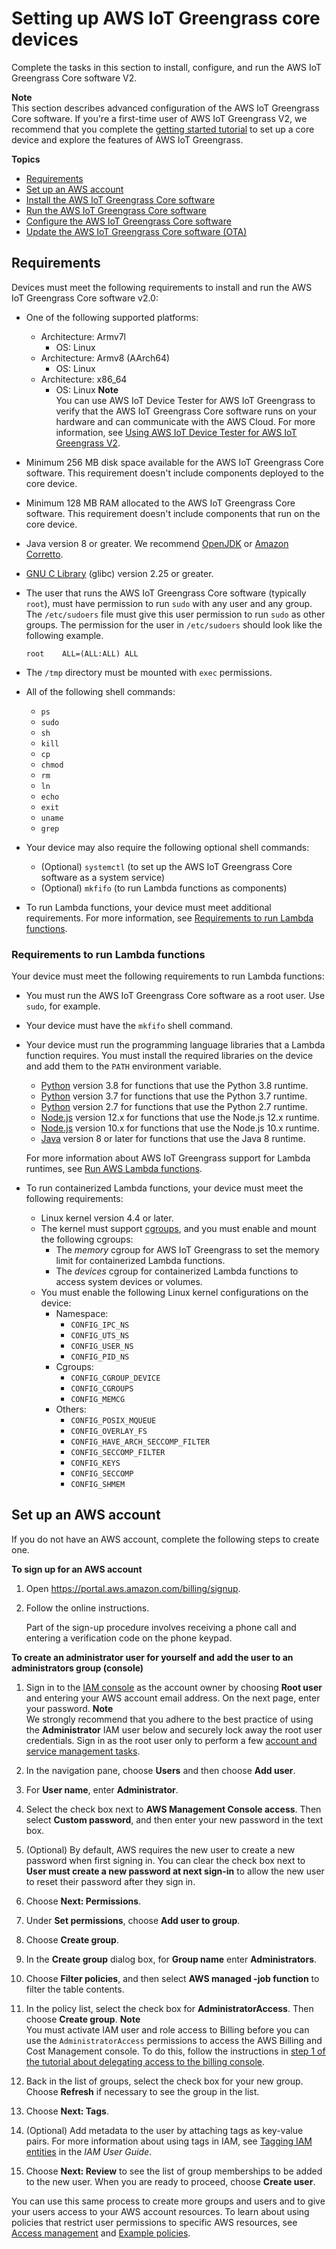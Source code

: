 # Setting up AWS IoT Greengrass core devices<a name="setting-up"></a>

Complete the tasks in this section to install, configure, and run the AWS IoT Greengrass Core software V2\.

**Note**  
This section describes advanced configuration of the AWS IoT Greengrass Core software\. If you're a first\-time user of AWS IoT Greengrass V2, we recommend that you complete the [getting started tutorial](getting-started.md) to set up a core device and explore the features of AWS IoT Greengrass\.

**Topics**
+ [Requirements](#greengrass-v2-requirements)
+ [Set up an AWS account](#set-up-aws-account)
+ [Install the AWS IoT Greengrass Core software](install-greengrass-core-v2.md)
+ [Run the AWS IoT Greengrass Core software](run-greengrass-core-v2.md)
+ [Configure the AWS IoT Greengrass Core software](configure-greengrass-core-v2.md)
+ [Update the AWS IoT Greengrass Core software \(OTA\)](update-greengrass-core-v2.md)

## Requirements<a name="greengrass-v2-requirements"></a>

Devices must meet the following requirements to install and run the AWS IoT Greengrass Core software v2\.0:
+ One of the following supported platforms:<a name="greengrass-supported-platforms"></a>
  + Architecture: Armv7l
    + OS: Linux
  + Architecture: Armv8 \(AArch64\)
    + OS: Linux
  + Architecture: x86\_64
    + OS: Linux
**Note**  
You can use AWS IoT Device Tester for AWS IoT Greengrass to verify that the AWS IoT Greengrass Core software runs on your hardware and can communicate with the AWS Cloud\. For more information, see [Using AWS IoT Device Tester for AWS IoT Greengrass V2](device-tester-for-greengrass-ug.md)\.
+ Minimum 256 MB disk space available for the AWS IoT Greengrass Core software\. This requirement doesn't include components deployed to the core device\.
+ Minimum 128 MB RAM allocated to the AWS IoT Greengrass Core software\. This requirement doesn't include components that run on the core device\.
+ Java version 8 or greater\. We recommend [OpenJDK](https://openjdk.java.net/) or [Amazon Corretto](http://aws.amazon.com/corretto/)\.
+ [GNU C Library](https://www.gnu.org/software/libc/) \(glibc\) version 2\.25 or greater\.
+ The user that runs the AWS IoT Greengrass Core software \(typically `root`\), must have permission to run `sudo` with any user and any group\. The `/etc/sudoers` file must give this user permission to run `sudo` as other groups\. The permission for the user in `/etc/sudoers` should look like the following example\.

  ```
  root    ALL=(ALL:ALL) ALL
  ```
+ The `/tmp` directory must be mounted with `exec` permissions\.
+ All of the following shell commands:
  + `ps`
  + `sudo`
  + `sh`
  + `kill`
  + `cp`
  + `chmod`
  + `rm`
  + `ln`
  + `echo`
  + `exit`
  + `uname`
  + `grep`
+ Your device may also require the following optional shell commands:
  + \(Optional\) `systemctl` \(to set up the AWS IoT Greengrass Core software as a system service\)
  + \(Optional\) `mkfifo` \(to run Lambda functions as components\)
+ To run Lambda functions, your device must meet additional requirements\. For more information, see [Requirements to run Lambda functions](#greengrass-v2-lambda-requirements)\.

### Requirements to run Lambda functions<a name="greengrass-v2-lambda-requirements"></a>

Your device must meet the following requirements to run Lambda functions:
+ You must run the AWS IoT Greengrass Core software as a root user\. Use `sudo`, for example\.
+ Your device must have the `mkfifo` shell command\.
+ Your device must run the programming language libraries that a Lambda function requires\. You must install the required libraries on the device and add them to the `PATH` environment variable\.
  + [Python](https://www.python.org/) version 3\.8 for functions that use the Python 3\.8 runtime\.
  + [Python](https://www.python.org/) version 3\.7 for functions that use the Python 3\.7 runtime\.
  + [Python](https://www.python.org/) version 2\.7 for functions that use the Python 2\.7 runtime\.
  + [Node\.js](https://www.nodejs.org/) version 12\.x for functions that use the Node\.js 12\.x runtime\.
  + [Node\.js](https://www.nodejs.org/) version 10\.x for functions that use the Node\.js 10\.x runtime\.
  + [Java](http://www.oracle.com/technetwork/java/javase/downloads/jre8-downloads-2133155.html) version 8 or later for functions that use the Java 8 runtime\.

  For more information about AWS IoT Greengrass support for Lambda runtimes, see [Run AWS Lambda functions](run-lambda-functions.md)\.
+ To run containerized Lambda functions, your device must meet the following requirements:
  + Linux kernel version 4\.4 or later\.
  + The kernel must support [cgroups](https://en.wikipedia.org/wiki/Cgroups), and you must enable and mount the following cgroups:
    + The *memory* cgroup for AWS IoT Greengrass to set the memory limit for containerized Lambda functions\.
    + The *devices* cgroup for containerized Lambda functions to access system devices or volumes\.
  + You must enable the following Linux kernel configurations on the device:
    + Namespace:
      + `CONFIG_IPC_NS`
      + `CONFIG_UTS_NS`
      + `CONFIG_USER_NS`
      + `CONFIG_PID_NS`
    + Cgroups:
      + `CONFIG_CGROUP_DEVICE`
      + `CONFIG_CGROUPS`
      + `CONFIG_MEMCG`
    + Others:
      + `CONFIG_POSIX_MQUEUE`
      + `CONFIG_OVERLAY_FS`
      + `CONFIG_HAVE_ARCH_SECCOMP_FILTER`
      + `CONFIG_SECCOMP_FILTER`
      + `CONFIG_KEYS`
      + `CONFIG_SECCOMP`
      + `CONFIG_SHMEM`

## Set up an AWS account<a name="set-up-aws-account"></a>

If you do not have an AWS account, complete the following steps to create one\.

**To sign up for an AWS account**

1. Open [https://portal\.aws\.amazon\.com/billing/signup](https://portal.aws.amazon.com/billing/signup)\.

1. Follow the online instructions\.

   Part of the sign\-up procedure involves receiving a phone call and entering a verification code on the phone keypad\.

**To create an administrator user for yourself and add the user to an administrators group \(console\)**

1. Sign in to the [IAM console](https://console.aws.amazon.com/iam/) as the account owner by choosing **Root user** and entering your AWS account email address\. On the next page, enter your password\.
**Note**  
We strongly recommend that you adhere to the best practice of using the **Administrator** IAM user below and securely lock away the root user credentials\. Sign in as the root user only to perform a few [account and service management tasks](https://docs.aws.amazon.com/general/latest/gr/aws_tasks-that-require-root.html)\.

1. In the navigation pane, choose **Users** and then choose **Add user**\.

1. For **User name**, enter **Administrator**\.

1. Select the check box next to **AWS Management Console access**\. Then select **Custom password**, and then enter your new password in the text box\.

1. \(Optional\) By default, AWS requires the new user to create a new password when first signing in\. You can clear the check box next to **User must create a new password at next sign\-in** to allow the new user to reset their password after they sign in\.

1. Choose **Next: Permissions**\.

1. Under **Set permissions**, choose **Add user to group**\.

1. Choose **Create group**\.

1. In the **Create group** dialog box, for **Group name** enter **Administrators**\.

1. Choose **Filter policies**, and then select **AWS managed \-job function** to filter the table contents\.

1. In the policy list, select the check box for **AdministratorAccess**\. Then choose **Create group**\.
**Note**  
You must activate IAM user and role access to Billing before you can use the `AdministratorAccess` permissions to access the AWS Billing and Cost Management console\. To do this, follow the instructions in [step 1 of the tutorial about delegating access to the billing console](https://docs.aws.amazon.com/IAM/latest/UserGuide/tutorial_billing.html)\.

1. Back in the list of groups, select the check box for your new group\. Choose **Refresh** if necessary to see the group in the list\.

1. Choose **Next: Tags**\.

1. \(Optional\) Add metadata to the user by attaching tags as key\-value pairs\. For more information about using tags in IAM, see [Tagging IAM entities](https://docs.aws.amazon.com/IAM/latest/UserGuide/id_tags.html) in the *IAM User Guide*\.

1. Choose **Next: Review** to see the list of group memberships to be added to the new user\. When you are ready to proceed, choose **Create user**\.

You can use this same process to create more groups and users and to give your users access to your AWS account resources\. To learn about using policies that restrict user permissions to specific AWS resources, see [Access management](https://docs.aws.amazon.com/IAM/latest/UserGuide/access.html) and [Example policies](https://docs.aws.amazon.com/IAM/latest/UserGuide/access_policies_examples.html)\.